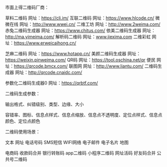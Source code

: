 市面上得二维码厂商：

草料二维码
网址：https://cli.im/
互联二维码
网址：https://www.hlcode.cn/
微微在线
网址：http://www.wwei.cn/
二维工坊
网址：http://www.2weima.com/
赤兔二维码生成器
网址：https://www.chitus.com/
依美二维码生成器
网址：http://ma.yimeima.com/
解析码二维码
网址：www.jiexima.com
二维彩虹
网址：https://www.erweicaihong.cn/

芝麻二维码
网址：https://www.hotapp.cn/
美颜二维码生成器
网址：https://weixin.pinweima.com/
QR码
网址：https://tool.oschina.net/qr
便民
网址：https://qrcode.bmcx.com/
联图网
网址：http://www.liantu.com/
二维码生成器
网址：http://qrcode.cnaidc.com/

参数化二维码生成器0
网址：https://qrbtf.com/





二维码生成参数：

输出格式、纠错级别、类型、边缘、大小

容错率、图标、信息点样式、信息点缩放、信息点不透明度、定位点样式、信息点颜色、定位点颜色

二维码使用场景：

文本
网址
电话号码
SMS短信
WIFI网络
电子邮件
电子名片
地图

电商码
收款码合并
银行转账码
app二维码
小程序二维码
网址活码
好友码合并
公共号二维码